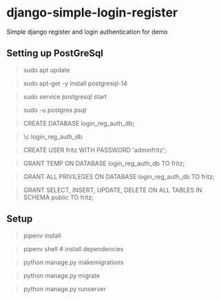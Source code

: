 # django-simple-login-register
Simple django register and login authentication for demo

## Setting up PostGreSql
> sudo apt update

> sudo apt-get -y install postgresql-14

> sudo service postgresql start

> sudo -u postgres psql

> CREATE DATABASE login_reg_auth_db;

> \c login_reg_auth_db

> CREATE USER fritz WITH PASSWORD 'adminfritz';

> GRANT TEMP ON DATABASE login_reg_auth_db TO fritz;

> GRANT ALL PRIVILEGES ON DATABASE login_reg_auth_db TO fritz;

> GRANT SELECT, INSERT, UPDATE, DELETE ON ALL TABLES IN SCHEMA public TO fritz;

## Setup
> pipenv install

> pipenv shell # install dependencies

> python manage.py makemigrations

> python manage.py migrate

> python manage.py runserver
